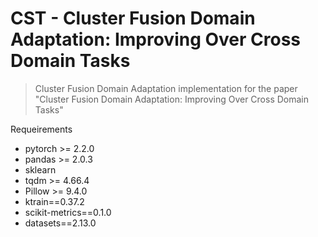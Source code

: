 # CST - Cluster Fusion Domain Adaptation: Improving Over Cross Domain Tasks

> Cluster Fusion Domain Adaptation implementation for the paper "Cluster Fusion Domain Adaptation: Improving Over Cross Domain Tasks" 

Requeirements

- pytorch >= 2.2.0
- pandas >= 2.0.3
- sklearn
- tqdm >= 4.66.4
- Pillow >= 9.4.0
- ktrain==0.37.2
- scikit-metrics==0.1.0
- datasets==2.13.0
